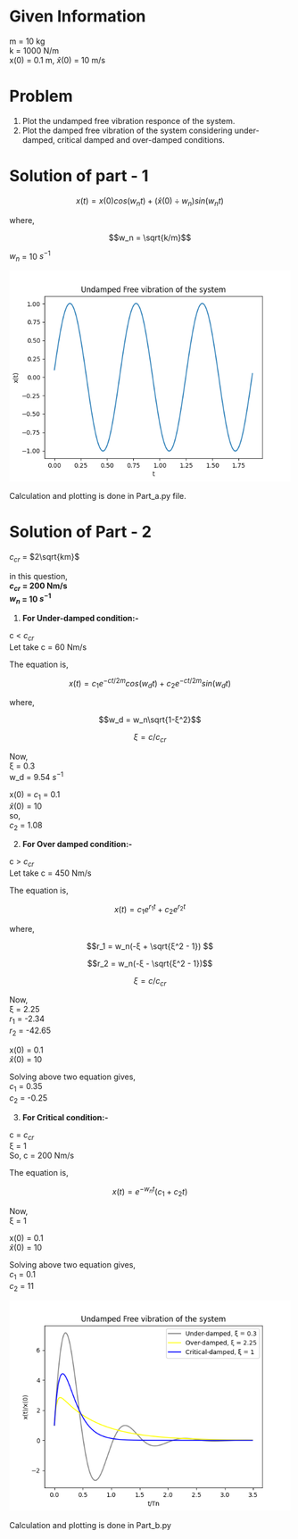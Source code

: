 # Given Information

m = 10 kg \
k = 1000 N/m \
x(0) = 0.1 m,
$\hat{x}$(0) = 10 m/s 

# Problem

1. Plot the undamped free vibration responce of the system.
2. Plot the damped free vibration of the system considering under-damped, critical damped and over-damped conditions.

# Solution of part - 1
```math
x(t) = x(0)cos(w_nt) + (\hat{x}(0) \div w_n)sin(w_nt)
```
where,

```math
w_n = \sqrt{k/m}
```

$w_n$ = 10 $s^{-1}$

![plot](./Part_1_Plot.png)


Calculation and plotting is done in Part_a.py file.

# Solution of Part - 2

$c_{cr}$ = $2\sqrt{km}$

in this question, \
<b> $c_{cr}$ = 200 Nm/s </b> \
<b> $w_n$ = 10 $s^{-1}$ </b>

1. <b>For Under-damped condition:-</b>

c < $c_{cr}$ \
Let take c = 60 Nm/s

The equation is,

```math
x(t) = c_1e^{-ct/2m}cos(w_dt) + c_2e^{-ct/2m}sin(w_dt)
```
where, 

```math
w_d = w_n\sqrt{1-ξ^2}
```
```math
ξ = c / c_{cr}
```

Now,  
ξ = 0.3 \
w_d = 9.54 $s^{-1}$

x(0) = $c_1$ = 0.1 \
$\hat{x}$(0) = 10 \
so,  
$c_2$ = 1.08


2. <b>For Over damped condition:- </b>

c > $c_{cr}$ \
Let take c = 450 Nm/s

The equation is,

```math
x(t) = c_1e^{r_1t} + c_2e^{r_2t}
```
where, 

```math
r_1 = w_n(-ξ + \sqrt{ξ^2 - 1}) 
```
```math
r_2 = w_n(-ξ - \sqrt{ξ^2 - 1})
```
```math
ξ = c / c_{cr}
```

Now,  
ξ = 2.25  
$r_1$ = -2.34  
$r_2$ = -42.65

x(0) = 0.1  
$\hat{x}$(0) = 10

Solving above two equation gives,  
$c_1$ = 0.35  
$c_2$ = -0.25

3. <b>For Critical condition:- </b>

c = $c_{cr}$ \
ξ = 1  
So, c = 200 Nm/s

The equation is,

```math
x(t) = e^{-w_nt}(c_1 + c_2t)
```

Now,  
ξ = 1

x(0) = 0.1  
$\hat{x}$(0) = 10

Solving above two equation gives,  
$c_1$ = 0.1  
$c_2$ = 11

![plot](./Part_2_Plot.png)

Calculation and plotting is done in Part_b.py